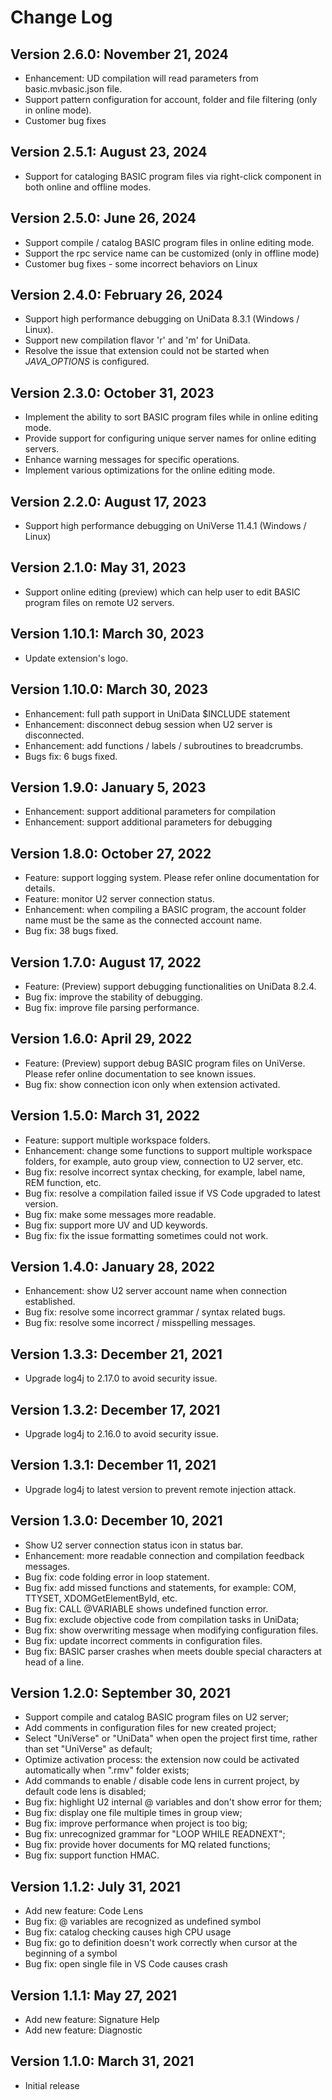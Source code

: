 # Change Log

## Version 2.6.0: November 21, 2024
 - Enhancement: UD compilation will read parameters from basic.mvbasic.json file.
 - Support pattern configuration for account, folder and file filtering (only in online mode).
 - Customer bug fixes
  
## Version 2.5.1: August 23, 2024

 - Support for cataloging BASIC program files via right-click component in both online and offline modes.

## Version 2.5.0: June 26, 2024

 - Support compile / catalog BASIC program files in online editing mode.
 - Support the rpc service name can be customized (only in offline mode)
 - Customer bug fixes - some incorrect behaviors on Linux

## Version 2.4.0: February 26, 2024

 - Support high performance  debugging on UniData 8.3.1 (Windows / Linux).
 - Support new compilation flavor 'r' and 'm' for UniData.
 - Resolve the issue that extension could not be started when _JAVA_OPTIONS_ is configured.

## Version 2.3.0: October 31, 2023

 - Implement the ability to sort BASIC program files while in online editing mode.
 - Provide support for configuring unique server names for online editing servers.
 - Enhance warning messages for specific operations.
 - Implement various optimizations for the online editing mode.

## Version 2.2.0: August 17, 2023

- Support high performance debugging on UniVerse 11.4.1 (Windows / Linux)

## Version 2.1.0: May 31, 2023

- Support online editing (preview) which can help user to edit BASIC program files on remote U2 servers.

## Version 1.10.1: March 30, 2023

- Update extension's logo.

## Version 1.10.0: March 30, 2023

 - Enhancement: full path support in UniData $INCLUDE statement
 - Enhancement: disconnect debug session when U2 server is disconnected.
 - Enhancement: add functions / labels / subroutines to breadcrumbs.
 - Bugs fix: 6 bugs fixed.

## Version 1.9.0: January 5, 2023

 - Enhancement: support additional parameters for compilation
 - Enhancement: support additional parameters for debugging

## Version 1.8.0: October 27, 2022

- Feature: support logging system. Please refer online documentation for details.
- Feature: monitor U2 server connection status.
- Enhancement: when compiling a BASIC program, the account folder name must be the same as the connected account name.
- Bug fix: 38 bugs fixed.

## Version 1.7.0: August 17, 2022

- Feature: (Preview) support debugging functionalities on UniData 8.2.4. 
- Bug fix: improve the stability of debugging.
- Bug fix: improve file parsing performance.

## Version 1.6.0: April 29, 2022

- Feature: (Preview) support debug BASIC program files on UniVerse. Please refer online documentation to see known issues.
- Bug fix: show connection icon only when extension activated. 

## Version 1.5.0: March 31, 2022

- Feature: support multiple workspace folders.
- Enhancement: change some functions to support multiple workspace folders, for example, auto group view, connection to U2 server, etc.
- Bug fix: resolve incorrect syntax checking, for example, label name, REM function, etc.
- Bug fix: resolve a compilation failed issue if VS Code upgraded to latest version.
- Bug fix: make some messages more readable.
- Bug fix: support more UV and UD keywords.
- Bug fix: fix the issue formatting sometimes could not work.

## Version 1.4.0: January 28, 2022

- Enhancement: show U2 server account name when connection established.
- Bug fix: resolve some incorrect grammar / syntax related bugs.
- Bug fix: resolve some incorrect / misspelling messages.

## Version 1.3.3: December 21, 2021

- Upgrade log4j to 2.17.0 to avoid security issue.

## Version 1.3.2: December 17, 2021

- Upgrade log4j to 2.16.0 to avoid security issue.

## Version 1.3.1: December 11, 2021

- Upgrade log4j to latest version to prevent remote injection attack.

## Version 1.3.0: December 10, 2021

- Show U2 server connection status icon in status bar.
- Enhancement: more readable connection and compilation feedback messages.
- Bug fix: code folding error in loop statement.
- Bug fix: add missed functions and statements, for example: COM, TTYSET, XDOMGetElementById, etc.
- Bug fix: CALL @VARIABLE shows undefined function error.
- Bug fix: exclude objective code from compilation tasks in UniData;
- Bug fix: show overwriting message when modifying configuration files.
- Bug fix: update incorrect comments in configuration files.
- Bug fix: BASIC parser crashes when meets double special characters at head of a line.

## Version 1.2.0: September 30, 2021

- Support compile and catalog BASIC program files on U2 server;
- Add comments in configuration files for new created project;
- Select "UniVerse" or "UniData" when open the project first time, rather than set "UniVerse" as default;
- Optimize activation process: the extension now could be activated automatically when ".rmv" folder exists;
- Add commands to enable / disable code lens in current project, by default code lens is disabled;
- Bug fix: highlight U2 internal @ variables and don't show error for them;
- Bug fix: display one file multiple times in group view;
- Bug fix: improve performance when project is too big;
- Bug fix: unrecognized grammar for "LOOP WHILE READNEXT";
- Bug fix: provide hover documents for MQ related functions;
- Bug fix: support function HMAC.

## Version 1.1.2: July 31, 2021

- Add new feature: Code Lens
- Bug fix: @ variables are recognized as undefined symbol
- Bug fix: catalog checking causes high CPU usage
- Bug fix: go to definition doesn't work correctly when cursor at the beginning of a symbol
- Bug fix: open single file in VS Code causes crash

## Version 1.1.1: May 27, 2021

- Add new feature: Signature Help
- Add new feature: Diagnostic

## Version 1.1.0: March 31, 2021

- Initial release
